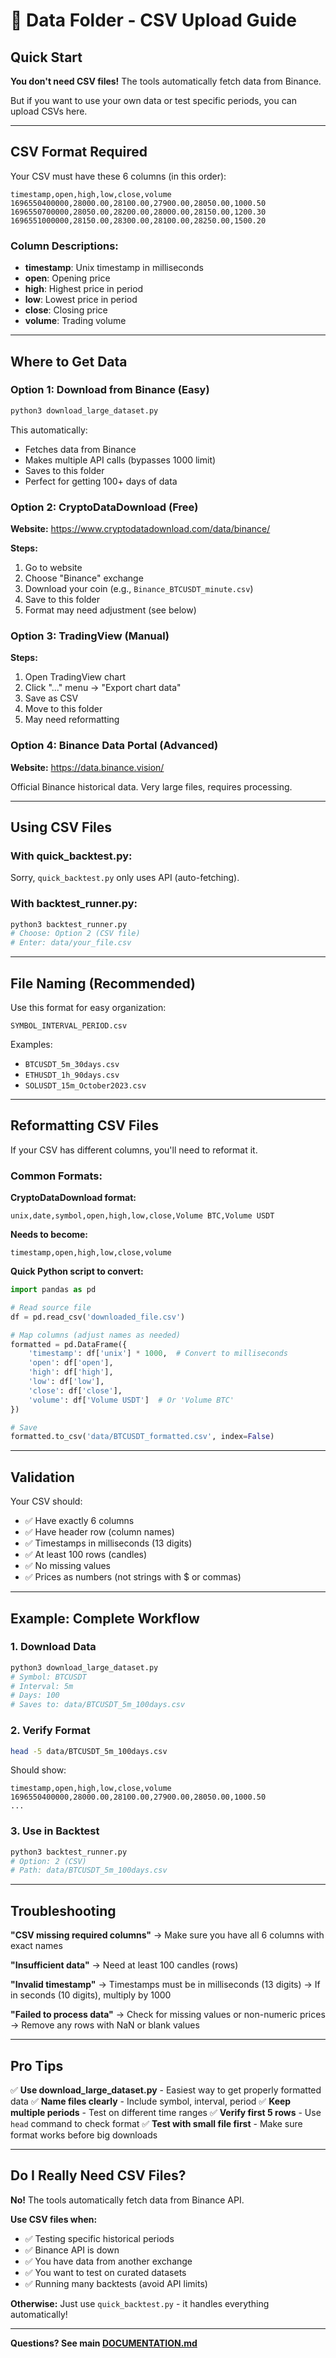 # 📁 Data Folder - CSV Upload Guide

## Quick Start

**You don't need CSV files!** The tools automatically fetch data from Binance.

But if you want to use your own data or test specific periods, you can upload CSVs here.

---

## CSV Format Required

Your CSV must have these 6 columns (in this order):

```csv
timestamp,open,high,low,close,volume
1696550400000,28000.00,28100.00,27900.00,28050.00,1000.50
1696550700000,28050.00,28200.00,28000.00,28150.00,1200.30
1696551000000,28150.00,28300.00,28100.00,28250.00,1500.20
```

### Column Descriptions:
- **timestamp**: Unix timestamp in milliseconds
- **open**: Opening price
- **high**: Highest price in period
- **low**: Lowest price in period
- **close**: Closing price
- **volume**: Trading volume

---

## Where to Get Data

### Option 1: Download from Binance (Easy)

```bash
python3 download_large_dataset.py
```

This automatically:
- Fetches data from Binance
- Makes multiple API calls (bypasses 1000 limit)
- Saves to this folder
- Perfect for getting 100+ days of data

### Option 2: CryptoDataDownload (Free)

**Website:** https://www.cryptodatadownload.com/data/binance/

**Steps:**
1. Go to website
2. Choose "Binance" exchange
3. Download your coin (e.g., `Binance_BTCUSDT_minute.csv`)
4. Save to this folder
5. Format may need adjustment (see below)

### Option 3: TradingView (Manual)

**Steps:**
1. Open TradingView chart
2. Click "..." menu → "Export chart data"
3. Save as CSV
4. Move to this folder
5. May need reformatting

### Option 4: Binance Data Portal (Advanced)

**Website:** https://data.binance.vision/

Official Binance historical data. Very large files, requires processing.

---

## Using CSV Files

### With quick_backtest.py:

Sorry, `quick_backtest.py` only uses API (auto-fetching).

### With backtest_runner.py:

```bash
python3 backtest_runner.py
# Choose: Option 2 (CSV file)
# Enter: data/your_file.csv
```

---

## File Naming (Recommended)

Use this format for easy organization:

```
SYMBOL_INTERVAL_PERIOD.csv
```

Examples:
- `BTCUSDT_5m_30days.csv`
- `ETHUSDT_1h_90days.csv`
- `SOLUSDT_15m_October2023.csv`

---

## Reformatting CSV Files

If your CSV has different columns, you'll need to reformat it.

### Common Formats:

**CryptoDataDownload format:**
```csv
unix,date,symbol,open,high,low,close,Volume BTC,Volume USDT
```

**Needs to become:**
```csv
timestamp,open,high,low,close,volume
```

**Quick Python script to convert:**
```python
import pandas as pd

# Read source file
df = pd.read_csv('downloaded_file.csv')

# Map columns (adjust names as needed)
formatted = pd.DataFrame({
    'timestamp': df['unix'] * 1000,  # Convert to milliseconds
    'open': df['open'],
    'high': df['high'],
    'low': df['low'],
    'close': df['close'],
    'volume': df['Volume USDT']  # Or 'Volume BTC'
})

# Save
formatted.to_csv('data/BTCUSDT_formatted.csv', index=False)
```

---

## Validation

Your CSV should:
- ✅ Have exactly 6 columns
- ✅ Have header row (column names)
- ✅ Timestamps in milliseconds (13 digits)
- ✅ At least 100 rows (candles)
- ✅ No missing values
- ✅ Prices as numbers (not strings with $ or commas)

---

## Example: Complete Workflow

### 1. Download Data
```bash
python3 download_large_dataset.py
# Symbol: BTCUSDT
# Interval: 5m
# Days: 100
# Saves to: data/BTCUSDT_5m_100days.csv
```

### 2. Verify Format
```bash
head -5 data/BTCUSDT_5m_100days.csv
```

Should show:
```
timestamp,open,high,low,close,volume
1696550400000,28000.00,28100.00,27900.00,28050.00,1000.50
...
```

### 3. Use in Backtest
```bash
python3 backtest_runner.py
# Option: 2 (CSV)
# Path: data/BTCUSDT_5m_100days.csv
```

---

## Troubleshooting

**"CSV missing required columns"**
→ Make sure you have all 6 columns with exact names

**"Insufficient data"**
→ Need at least 100 candles (rows)

**"Invalid timestamp"**
→ Timestamps must be in milliseconds (13 digits)
→ If in seconds (10 digits), multiply by 1000

**"Failed to process data"**
→ Check for missing values or non-numeric prices
→ Remove any rows with NaN or blank values

---

## Pro Tips

✅ **Use download_large_dataset.py** - Easiest way to get properly formatted data
✅ **Name files clearly** - Include symbol, interval, period
✅ **Keep multiple periods** - Test on different time ranges
✅ **Verify first 5 rows** - Use `head` command to check format
✅ **Test with small file first** - Make sure format works before big downloads

---

## Do I Really Need CSV Files?

**No!** The tools automatically fetch data from Binance API.

**Use CSV files when:**
- ✅ Testing specific historical periods
- ✅ Binance API is down
- ✅ You have data from another exchange
- ✅ You want to test on curated datasets
- ✅ Running many backtests (avoid API limits)

**Otherwise:** Just use `quick_backtest.py` - it handles everything automatically!

---

**Questions? See main [DOCUMENTATION.md](../DOCUMENTATION.md)**